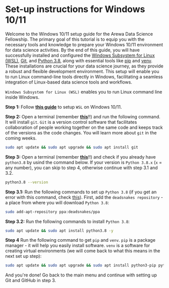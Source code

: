 # Set-up instructions for Windows 10/11

Welcome to the Windows 10/11 setup guide for the Arewa Data Science Fellowship. The primary goal of this tutorial is to equip you with the necessary tools and knowledge to prepare your Windows 10/11 environment for data science activities. By the end of this guide, you will have successfully installed and configured the [Windows Subsystem for Linux (WSL)](https://docs.microsoft.com/en-us/windows/wsl/install), [Git](https://git-scm.com/download/win), and [Python 3.8](https://www.python.org/downloads/release/python-380/), along with essential tools like [pip](https://pip.pypa.io/en/stable/installation/) and [venv](https://docs.python.org/3/library/venv.html). These installations are crucial for your data science journey, as they provide a robust and flexible development environment. This setup will enable you to run Linux command-line tools directly in Windows, facilitating a seamless integration of Linux-based data science tools and workflows.

 `Windows Subsystem for Linux (WSL)` enables you to run Linux command line inside Windows.

**Step 1:** Follow **[this guide](guides/Windows_Subsystem_for_Linux_Installation_Guide_for_Windows_10.md)** to setup `WSL` on Windows 10/11.

**Step 2:** Open a terminal (remember **[this](guides/Windows_Subsystem_for_Linux_Installation_Guide_for_Windows_10.md#Opening-the-WSL-terminal)**!!) and run the following command. It will install `git`. `Git` is a version control software that facilitates collaboration of people working together on the same code and keeps track of the versions as the code changes. You will learn more about `git` in the coming weeks.

```bash
sudo apt update && sudo apt upgrade && sudo apt install git
```

**Step 3:** Open a terminal (remember **[this](guides/Windows_Subsystem_for_Linux_Installation_Guide_for_Windows_10.md#Opening-the-WSL-terminal)**!!) and check if you already have `python3.8` by usind the command below. If your version is `Python 3.8.x` (`x` = any number), you can skip to step 4, otherwise continue with step 3.1 and 3.2.

```bash
python3.8 --version
```

**Step 3.1:** Run the following commands to set up `Python 3.8` (if you get an error with this command, check [this](troubleshooting.md/#6-when-setting-up-python-38-i-get-an-error)). First, add the `deadsnakes repository` - a place from where you will download `Python 3.8`:

```bash
sudo add-apt-repository ppa:deadsnakes/ppa
```

**Step 3.2:** Run the following commands to install `Python 3.8`:

```bash
sudo apt update && sudo apt install python3.8 -y
```

**Step 4** Run the following command to get `pip` and `venv`. `pip` is a package manager - it will help you easily install software. `venv` is a software for creating virtual environments (we will come back to what this means in the next set up step):

```bash
sudo apt update && sudo apt upgrade && sudo apt install python3-pip python3.8-venv -y
```
And you're done! Go back to the main menu and continue with setting up Git and GitHub in step 3.

